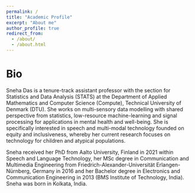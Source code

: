 ```yaml
---
permalink: /
title: "Academic Profile"
excerpt: "About me"
author_profile: true
redirect_from: 
  - /about/
  - /about.html
---
```

Bio 
======
Sneha Das is a tenure-track assistant professor with the section for Statistics and Data Analysis (STATS) at the Department of Applied Mathematics and Computer Science (Compute), Technical University of Denmark (DTU). She works on multi-sensory data modelling with shared perspective from statistics, low-resource machine-learning and signal processing for applications in mental health and well-being. She is specifically interested in speech and multi-modal technology founded on equity and inclusiveness, whereby her current research focuses on technology for children and atypical populations.

Sneha received her PhD from Aalto University, Finland in 2021 within Speech and Language Technology, her MSc degree in Communication and Multimedia Engineering from Friedrich-Alexander-Universität Erlangen-Nürnberg, Germany in 2016 and her Bachelor degree in Electronics and Communication Engineering in 2013 (BMS Institute of Technology, India). Sneha was born in Kolkata, India.


<!-- 
Research Projects and Interests
======

Sneha Das is a tenure-track assistant professor with the section for Statistics and Data Analysis at the department for applied mathematics
and Computer Science at the Technical University of Denmark (DTU). She works at the intersection of multi-sensory data modelling and statistics, with a special focus on speech technology for health and well-being. Broadly, her research interests span low resource and equitable machine-learning and signal processing methods. Prior to this, she was a
postdoctoral researcher for the WristAngel project, for the treatment and management of obsessive compulsive disorder for child and adolescent psychiatry. Through her past and current work, she is also working on equitable speech technologies for children under low-resource conditions. She received her PhD from Aalto University, Finland in 2021 within Speech and Language Technology and her dissertation was titled ‘Robust and Efficient Methods for Distributed Speech Processing- Perspectives on Coding,
Enhancement and Privacy’.  She received her masters degree from Friedrich-Alexander-Universität Erlangen-Nürnberg, Germany in 2016. 



-->




